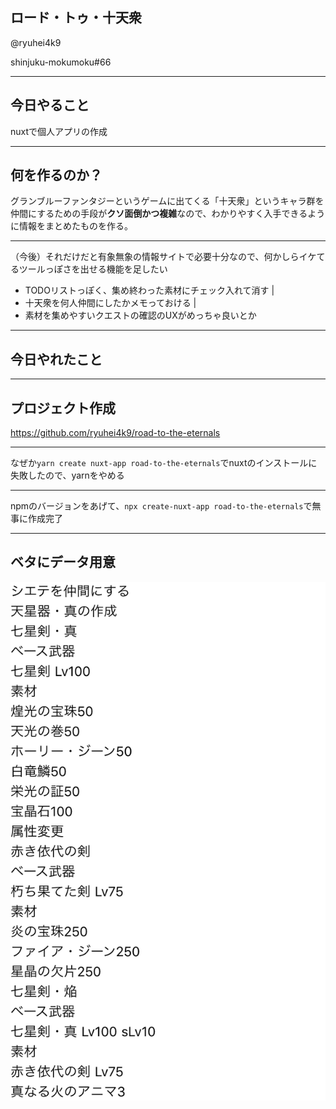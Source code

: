 ## ロード・トゥ・十天衆

@ryuhei4k9

shinjuku-mokumoku#66

---

## 今日やること
nuxtで個人アプリの作成

---

## 何を作るのか？

グランブルーファンタジーというゲームに出てくる「十天衆」というキャラ群を仲間にするための手段が**クソ面倒かつ複雑**なので、わかりやすく入手できるように情報をまとめたものを作る。

---

（今後）それだけだと有象無象の情報サイトで必要十分なので、何かしらイケてるツールっぽさを出せる機能を足したい

- TODOリストっぽく、集め終わった素材にチェック入れて消す |
- 十天衆を何人仲間にしたかメモっておける |
- 素材を集めやすいクエストの確認のUXがめっちゃ良いとか

---

## 今日やれたこと

---

## プロジェクト作成
https://github.com/ryuhei4k9/road-to-the-eternals

---

なぜか`yarn create nuxt-app road-to-the-eternals`でnuxtのインストールに失敗したので、yarnをやめる

---

npmのバージョンをあげて、`npx create-nuxt-app road-to-the-eternals`で無事に作成完了

---

## ベタにデータ用意

![ss1](../assets/img/ss1.png)